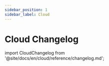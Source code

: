 ```yaml
---
sidebar_position: 1
sidebar_label: Cloud
---
```

# Cloud Changelog

import CloudChangelog from '@site/docs/en/cloud/reference/changelog.md';

<CloudChangelog />
